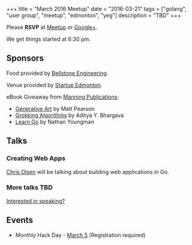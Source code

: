 
+++
title = "March 2016 Meetup"
date = "2016-03-21"
tags = ["golang", "user group", "meetup", "edmonton", "yeg"]
description = "TBD"
+++

Please **RSVP** at [Meetup](http://www.meetup.com/startupedmonton/events/227020698/) or [Google+](https://plus.google.com/events/ctdcmsu8qeg3mmnajdl6j7vdns8?authkey=CJG1wvLprYz7qwE).

We get things started at 6:30 pm.

## Sponsors 

Food provided by [Bellstone Engineering](http://bellstone.ca/).

Venue provided by [Startup Edmonton](http://www.startupedmonton.com/).

eBook Giveaway from [Manning Publications](https://manning.com/): 

* [Generative Art](https://www.manning.com/books/generative-art) by Matt Pearson
* [Grokking Algorithms](https://www.manning.com/books/grokking-algorithms) by Aditya Y. Bhargava
* [Learn Go](https://www.manning.com/books/learn-go) by Nathan Youngman

## Talks

### Creating Web Apps

[Chris Olsen](https://github.com/chrisolsen) will be talking about building web applications in Go.

### More talks TBD

[Interested in speaking?](https://github.com/edmontongo/presentations/issues/38)

## Events

* Monthly Hack Day - [March 5](http://www.meetup.com/startupedmonton/events/228651865/) (Registration required)


